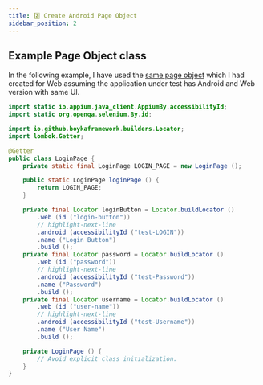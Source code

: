 ```yaml
---
title: 2️⃣ Create Android Page Object
sidebar_position: 2
---
```


## Example Page Object class

In the following example, I have used the [same page object](/docs/guides/ui/web/create-page-object) which I had created for Web assuming the application under test has Android and Web version with same UI.

```java
import static io.appium.java_client.AppiumBy.accessibilityId;
import static org.openqa.selenium.By.id;

import io.github.boykaframework.builders.Locator;
import lombok.Getter;

@Getter
public class LoginPage {
    private static final LoginPage LOGIN_PAGE = new LoginPage ();

    public static LoginPage loginPage () {
        return LOGIN_PAGE;
    }

    private final Locator loginButton = Locator.buildLocator ()
        .web (id ("login-button"))
        // highlight-next-line
        .android (accessibilityId ("test-LOGIN"))
        .name ("Login Button")
        .build ();
    private final Locator password = Locator.buildLocator ()
        .web (id ("password"))
        // highlight-next-line
        .android (accessibilityId ("test-Password"))
        .name ("Password")
        .build ();
    private final Locator username = Locator.buildLocator ()
        .web (id ("user-name"))
        // highlight-next-line
        .android (accessibilityId ("test-Username"))
        .name ("User Name")
        .build ();

    private LoginPage () {
        // Avoid explicit class initialization.
    }
}
```
